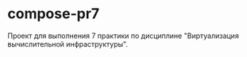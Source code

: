 # compose-pr7
Проект для выполнения 7 практики по дисциплине "Виртуализация вычислительной инфраструктуры".
